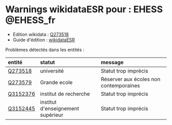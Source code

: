 Warnings wikidataESR pour : EHESS @EHESS_fr
================

- Edition wikidata : [Q273518](https://www.wikidata.org/wiki/Q273518)
- Guide d'édition : [wikidataESR](https://github.com/cpesr/wikidataESR/)



Problèmes détectés dans les entités :

|entité                                             |statut                            |message                                |
|:--------------------------------------------------|:---------------------------------|:--------------------------------------|
|[Q273518](https://www.wikidata.org/wiki/Q273518)   |université                        |Statut trop imprécis                   |
|[Q273579](https://www.wikidata.org/wiki/Q273579)   |Grande ecole                      |Réserver aux écoles non contemporaines |
|[Q3152376](https://www.wikidata.org/wiki/Q3152376) |institut de recherche             |Statut trop imprécis                   |
|[Q3152445](https://www.wikidata.org/wiki/Q3152445) |institut d'enseignement supérieur |Statut trop imprécis                   |
